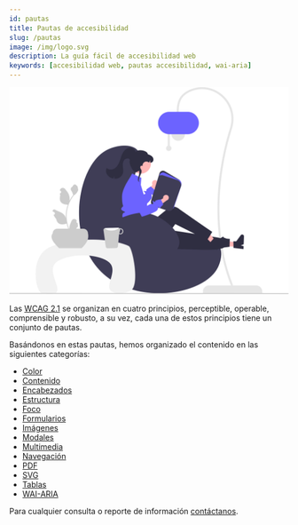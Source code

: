 ```yaml
---
id: pautas
title: Pautas de accesibilidad
slug: /pautas
image: /img/logo.svg
description: La guía fácil de accesibilidad web
keywords: [accesibilidad web, pautas accesibilidad, wai-aria]
---
```


<img src="/img/pautas.svg" alt="" />

Las [WCAG 2.1](/wcag-2.1) se organizan en cuatro principios, perceptible, operable, comprensible y robusto, a su vez, cada una de estos principios tiene un conjunto de pautas.

Basándonos en estas pautas, hemos organizado el contenido en las siguientes categorías:

- [Color](color)
- [Contenido](contenido)
- [Encabezados](encabezado)
- [Estructura](estructura)
- [Foco](foco)
- [Formularios](formulario)
- [Imágenes](imagen)
- [Modales](modal)
- [Multimedia](multimedia)
- [Navegación](navegacion)
- [PDF](archivo-pdf)
- [SVG](svg)
- [Tablas](tabla)
- [WAI-ARIA](wai-aria)

Para cualquier consulta o reporte de información [contáctanos](mailto:accesible.es@gmail.com).
